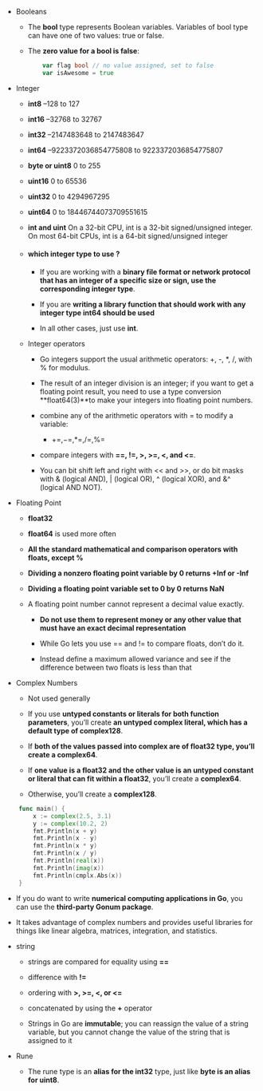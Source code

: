 - Booleans
  
  - The **bool** type represents Boolean variables. Variables of bool type can have one of two values: true or false. 
  
  - The **zero value for a bool is false**:

    ```go
        var flag bool // no value assigned, set to false
        var isAwesome = true
    ```
- Integer

    - **int8**      –128 to 127
    - **int16**     –32768 to 32767
    - **int32**     –2147483648 to 2147483647
    - **int64**     –9223372036854775808 to 9223372036854775807
    - **byte or uint8**     0 to 255
    - **uint16**    0 to 65536
    - **uint32**    0 to 4294967295
    - **uint64**    0 to 18446744073709551615
    - **int and uint**       On a 32-bit CPU, int is a 32-bit signed/unsigned integer. On most 64-bit CPUs, int is a 64-bit signed/unsigned integer
    
    - #### which integer type to use ?

      - If you are working with a **binary file format or network protocol that has an integer of a specific size or sign, use the corresponding integer type**.
      
      - If you are **writing a library function that should work with any integer type int64 should be used**
      
      - In all other cases, just use **int**. 

  - Integer operators
  
    - Go integers support the usual arithmetic operators: +, -, *, /, with % for modulus. 
  
    - The result of an integer division is an integer; if you want to get a floating point result, you need to use a type conversion **float64(3)**to make your integers into floating point numbers.
    
    - combine any of the arithmetic operators with = to modify a variable: 
      - $+= ,-= , *=, /=, \%=$

    - compare integers with **==, !=, >, >=, <, and <=**.

    - You can bit shift left and right with << and >>, or do bit masks with & (logical AND), | (logical OR), ^ (logical XOR), and &^ (logical AND NOT).

- Floating Point
  
    - **float32** 
    - **float64** is used more often
    
  - **All the standard mathematical and comparison operators with floats, except %**
  
  - **Dividing a nonzero floating point variable by 0 returns +Inf or -Inf**
  
  -  **Dividing a floating point variable set to 0 by 0 returns NaN** 
  
  - A floating point number cannot represent a decimal value exactly.
  
    - **Do not use them to represent money or any other value that must have an exact decimal representation**
    
    -  While Go lets you use == and != to compare floats, don’t do it.
    
    -  Instead define a maximum allowed variance and see if the difference between two floats is less than that

- Complex Numbers 
  - Not used generally
  
  - If you use **untyped constants or literals for both function parameters**, you’ll create **an untyped complex literal, which has a default type of complex128**.

  - If **both of the values passed into complex are of float32 type, you’ll create a complex64**.
  
  - If **one value is a float32 and the other value is an untyped constant or literal that can fit within a float32**, you’ll create a **complex64**.
  
  - Otherwise, you’ll create a **complex128**.

```go
    func main() {
        x := complex(2.5, 3.1)
        y := complex(10.2, 2)
        fmt.Println(x + y)
        fmt.Println(x - y)
        fmt.Println(x * y)
        fmt.Println(x / y)
        fmt.Println(real(x))
        fmt.Println(imag(x))
        fmt.Println(cmplx.Abs(x))
    }
```

  - If you do want to write **numerical computing applications in Go**, you can use the **third-party Gonum package**. 

  - It takes advantage of complex numbers and provides useful libraries for things like linear algebra, matrices, integration, and statistics.
  
- string

  - strings are compared for equality using **==**
  - difference with **!=**
  
  - ordering with **>, >=, <, or <=**
  
  - concatenated by using the **+** operator
  
  - Strings in Go are **immutable**; you can reassign the value of a string variable, but you cannot change the value of the string that is assigned to it

- Rune
  
  - The rune type is an **alias for the
int32** type, just like **byte is an alias for uint8**. 

